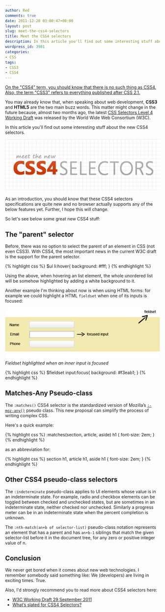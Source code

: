 ```yaml
---
author: Red
comments: true
date: 2011-12-20 03:00:47+00:00
layout: post
slug: meet-the-css4-selectors
title: Meet the CSS4 selectors
description: In this article you'll find out some interesting stuff about the CSS4 selectors.
wordpress_id: 3981
categories:
- CSS
tags:
- CSS3
- CSS4
---
```


<ins>On the "CSS4" term, you should know that [there is no such thing as CSS4](http://www.xanthir.com/b4Ko0). Also, the term "CSS3" refers to everything published after CSS 2.1.</ins>

You may already know that, when speaking about web development, **CSS3** and **HTML5** are the two main buzz words. This matter might change in the future because, almost two months ago, the latest [CSS Selectors Level 4 Working Draft](https://www.w3.org/TR/selectors-4/) was released by the World Wide Web Consortium (W3C).

In this article you'll find out some interesting stuff about the new CSS4 selectors.

![CSS Level 4 Selectors](/dist/uploads/2011/12/css4-selectors.png)

<!-- more -->

As an introduction, you should know that these CSS4 selectors specifications are quite new and no browser actually supports any of the below features yet. Further, I hope this will change.

So let's see below some great new CSS4 stuff:

## The "parent" selector

Before, there was no option to select the parent of an element in CSS (not even CSS3). With CSS4, the most important news in the current W3C draft is the support for the parent selector.

{% highlight css %}
$ul li:hover{
    background: #fff;
}
{% endhighlight %}

Using the above, when hovering an list element, the whole unordered list will be somehow highlighted by adding a white background to it.

Another example I'm thinking about now is when using HTML forms: for example we could highlight a HTML `fieldset` when one of its inputs is focused:

![Fieldset highlighting](/dist/uploads/2011/12/css4-selectors-fieldset.png)
_Fieldset highlighted when an inner input is focused_

{% highlight css %}
$fieldset input:focus{
    background: #f3eab1;
}
{% endhighlight %}

## Matches-Any Pseudo-class

The `:matches()` CSS4 selector is the standardized version of Mozilla’s [`:-moz-any()`](https://developer.mozilla.org/en/CSS/%3A-moz-any) pseudo class. This new proposal can simplify the process of writing complex CSS.

Here's a quick example:

{% highlight css %}
:matches(section, article, aside) h1 {
    font-size: 2em;
}
{% endhighlight %}

as an abbreviation for:

{% highlight css %}
section h1, article h1, aside h1 {
    font-size: 2em;
}
{% endhighlight %}

## Other CSS4 pseudo-class selectors

The `:indeterminate` pseudo-class applies to UI elements whose value is in an indeterminate state. For example, radio and checkbox elements can be toggled between checked and unchecked states, but are sometimes in an indeterminate state, neither checked nor unchecked. Similarly a progress meter can be in an indeterminate state when the percent completion is unknown.

The `:nth-match(an+b of selector-list)` pseudo-class notation represents an element that has a parent and has `an+b-1` siblings that match the given selector-list before it in the document tree, for any zero or positive integer value of n.

## Conclusion

We never get bored when it comes about new web technologies. I remember somebody said something like: We (developers) are living in exciting times. True.

Also, I'd strongly recommend you to read more about CSS4 selectors here:

  * [W3C Working Draft 29 September 2011](http://www.w3.org/TR/2011/WD-selectors4-20110929/)
  * [What’s slated for CSS4 Selectors?](http://generatedcontent.org/post/10865123182/selectors4)